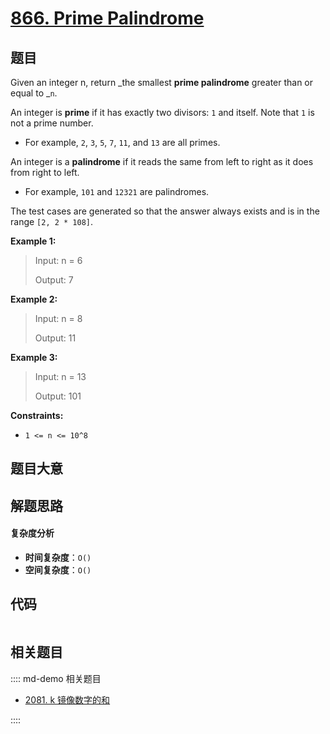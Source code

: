 # [866. Prime Palindrome](https://leetcode.com/problems/prime-palindrome/)

## 题目

Given an integer n, return _the smallest **prime palindrome** greater than or
equal to _`n`.

An integer is **prime** if it has exactly two divisors: `1` and itself. Note
that `1` is not a prime number.

- For example, `2`, `3`, `5`, `7`, `11`, and `13` are all primes.

An integer is a **palindrome** if it reads the same from left to right as it
does from right to left.

- For example, `101` and `12321` are palindromes.

The test cases are generated so that the answer always exists and is in the
range `[2, 2 * 108]`.

**Example 1:**

> Input: n = 6
>
> Output: 7

**Example 2:**

> Input: n = 8
>
> Output: 11

**Example 3:**

> Input: n = 13
>
> Output: 101

**Constraints:**

- `1 <= n <= 10^8`

## 题目大意

## 解题思路

#### 复杂度分析

- **时间复杂度**：`O()`
- **空间复杂度**：`O()`

## 代码

```javascript

```

## 相关题目

:::: md-demo 相关题目

- [2081. k 镜像数字的和](https://leetcode.com/problems/sum-of-k-mirror-numbers)

::::
